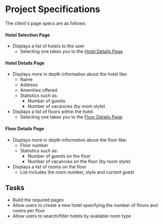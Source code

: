 # Project Specifications

The client's page specs are as follows:

#### Hotel Selection Page

- Displays a list of hotels to the user
  - Selecting one takes you to the [Hotel Details Page](#hotel-details-page)

#### Hotel Details Page

- Displays more in depth information about the hotel like:
  - Name
  - Address
  - Amenities offered
  - Statistics such as:
    - Number of guests
    - Number of vacancies (by room style)
- Displays a list of floors within the hotel
  - Selecting one takes you to the [Floor Details Page](#floor-details-page)

#### Floor Details Page

- Displays more in depth information about the floor like:
  - Floor number
  - Statistics such as:
    - Number of guests on the floor
    - Number of vacancies on the floor (by room style)
- Displays a list of rooms on the floor
  - List includes the room number, style and current guest

## Tasks

- Build the required pages
- Allow users to create a new hotel specifying the number of floors and rooms per floor
- Allow users to search/filter hotels by available room type
